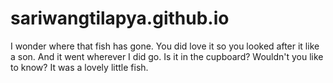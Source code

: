# sariwangtilapya.github.io
I wonder where that fish has gone.
You did love it so you looked after it like a son.
And it went wherever I did go.
Is it in the cupboard?
Wouldn't you like to know? It was a lovely little fish.